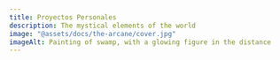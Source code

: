 ```yaml
---
title: Proyectos Personales
description: The mystical elements of the world
image: "@assets/docs/the-arcane/cover.jpg"
imageAlt: Painting of swamp, with a glowing figure in the distance
---
```

